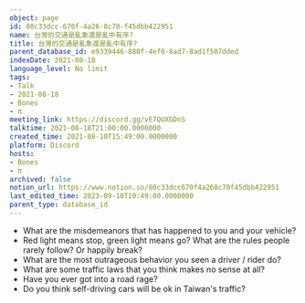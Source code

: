 ```yaml
---
object: page
id: 80c33dcc-670f-4a26-8c70-f45dbb422951
name: 台灣的交通是亂象還是亂中有序?
title: 台灣的交通是亂象還是亂中有序?
parent_database_id: e9339446-880f-4ef0-8ad7-8ad1f507dded
indexDate: 2021-08-18
language_level: No limit
tags:
- Talk
- 2021-08-18
- Bones
- π
meeting_link: https://discord.gg/vE7QUXGDnS
talktime: 2021-08-18T21:00:00.0000000
created_time: 2021-08-10T15:49:00.0000000
platform: Discord
hosts:
- Bones
- π
archived: false
notion_url: https://www.notion.so/80c33dcc670f4a268c70f45dbb422951
last_edited_time: 2023-09-18T10:49:00.0000000
parent_type: database_id
---
```


   - What are the misdemeanors that has happened to you and your vehicle?
   - Red light means stop, green light means go?
What are the rules people rarely follow? Or happily break?
   - What are the most outrageous behavior you seen a driver / rider do?
   - What are some traffic laws that you think makes no sense at all?
   - Have you ever got into a road rage?
   - Do you think self-driving cars will be ok in Taiwan's traffic?











